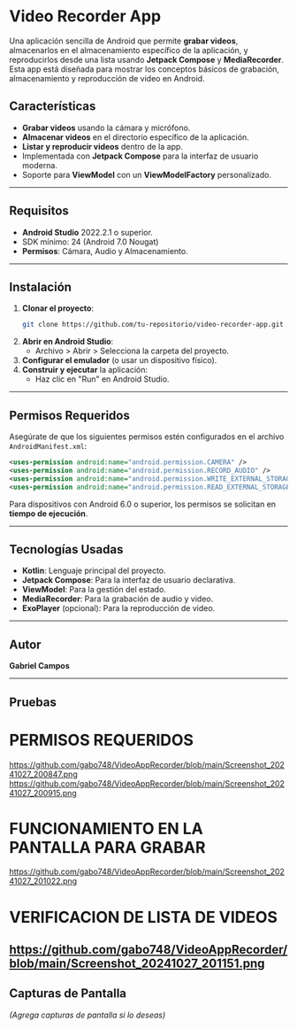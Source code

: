 # Video Recorder App

Una aplicación sencilla de Android que permite **grabar videos**, almacenarlos en el almacenamiento específico de la aplicación, y reproducirlos desde una lista usando **Jetpack Compose** y **MediaRecorder**. Esta app está diseñada para mostrar los conceptos básicos de grabación, almacenamiento y reproducción de video en Android.

## Características
- **Grabar videos** usando la cámara y micrófono.
- **Almacenar videos** en el directorio específico de la aplicación.
- **Listar y reproducir videos** dentro de la app.
- Implementada con **Jetpack Compose** para la interfaz de usuario moderna.
- Soporte para **ViewModel** con un **ViewModelFactory** personalizado.

---
## Requisitos
- **Android Studio** 2022.2.1 o superior.
- SDK mínimo: 24 (Android 7.0 Nougat)
- **Permisos**: Cámara, Audio y Almacenamiento.

---

## Instalación

1. **Clonar el proyecto**:
   ```bash
   git clone https://github.com/tu-repositorio/video-recorder-app.git
   ```
2. **Abrir en Android Studio**:
   - Archivo > Abrir > Selecciona la carpeta del proyecto.
3. **Configurar el emulador** (o usar un dispositivo físico).
4. **Construir y ejecutar** la aplicación:
   - Haz clic en "Run" en Android Studio.
---

## Permisos Requeridos

Asegúrate de que los siguientes permisos estén configurados en el archivo `AndroidManifest.xml`:

```xml
<uses-permission android:name="android.permission.CAMERA" />
<uses-permission android:name="android.permission.RECORD_AUDIO" />
<uses-permission android:name="android.permission.WRITE_EXTERNAL_STORAGE" android:maxSdkVersion="28" />
<uses-permission android:name="android.permission.READ_EXTERNAL_STORAGE" />
```

Para dispositivos con Android 6.0 o superior, los permisos se solicitan en **tiempo de ejecución**.

---


## Tecnologías Usadas

- **Kotlin**: Lenguaje principal del proyecto.
- **Jetpack Compose**: Para la interfaz de usuario declarativa.
- **ViewModel**: Para la gestión del estado.
- **MediaRecorder**: Para la grabación de audio y video.
- **ExoPlayer** (opcional): Para la reproducción de video.

---

## Autor

**Gabriel Campos**  

---

## Pruebas

# PERMISOS REQUERIDOS
https://github.com/gabo748/VideoAppRecorder/blob/main/Screenshot_20241027_200847.png
https://github.com/gabo748/VideoAppRecorder/blob/main/Screenshot_20241027_200915.png

# FUNCIONAMIENTO EN LA PANTALLA PARA GRABAR
https://github.com/gabo748/VideoAppRecorder/blob/main/Screenshot_20241027_201022.png

# VERIFICACION DE LISTA DE VIDEOS
https://github.com/gabo748/VideoAppRecorder/blob/main/Screenshot_20241027_201151.png
---

## Capturas de Pantalla

*(Agrega capturas de pantalla si lo deseas)*

